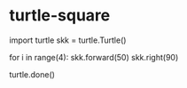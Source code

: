 # turtle-square

import turtle
skk = turtle.Turtle()
 
for i in range(4):
    skk.forward(50)
    skk.right(90)
     
turtle.done()
